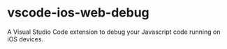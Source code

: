 # vscode-ios-web-debug
A Visual Studio Code extension to debug your Javascript code running on iOS devices.
